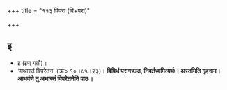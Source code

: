 +++
title = "११३ विपरा (वि+परा)"

+++

## इ
- इ (इण् गतौ)।
- 'यथास्तं विपरेतन' (ऋ० १०।८५।२३)। **विविधं परागच्छत, निवर्तध्वमित्यर्थः। अस्तमिति गृहनाम। आथर्वणे तु अथास्तं विपरेतनेति पाठः।**
